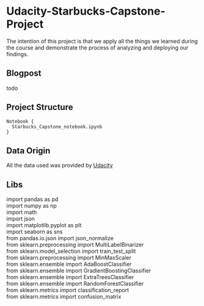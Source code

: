 # Udacity-Starbucks-Capstone-Project

The intention of this project is that we apply all the things we learned during the course and demonstrate the process of analyzing and deploying our findings.

## Blogpost
todo

## Project Structure
~~~
Notebook {
  Starbucks_Capstone_notebook.ipynb
}
~~~

## Data Origin
All the data used was provided by [Udacity](https://www.udacity.com/)

## Libs

import pandas as pd <br>
import numpy as np<br>
import math<br>
import json<br>
import matplotlib.pyplot as plt<br>
import seaborn as sns<br>
from pandas.io.json import json_normalize<br>
from sklearn.preprocessing import MultiLabelBinarizer<br>
from sklearn.model_selection import train_test_split<br>
from sklearn.preprocessing import MinMaxScaler<br>
from sklearn.ensemble import AdaBoostClassifier<br>
from sklearn.ensemble import GradientBoostingClassifier<br>
from sklearn.ensemble import ExtraTreesClassifier<br>
from sklearn.ensemble import RandomForestClassifier<br>
from sklearn.metrics import classification_report<br>
from sklearn.metrics import confusion_matrix<br>
